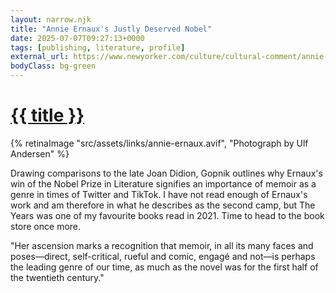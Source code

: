 ```yaml
---
layout: narrow.njk
title: "Annie Ernaux's Justly Deserved Nobel"
date: 2025-07-07T09:27:13+0000
tags: [publishing, literature, profile]
external_url: https://www.newyorker.com/culture/cultural-comment/annie-ernauxs-justly-deserved-nobel?bxid=5d7fe4bf24c17c026ec5b353&cndid=58984045&hasha=d46e79c9642b29051ab149b892513f37&hashb=7dad86959a437ca0d289e9c750783965ba57f5b4&hashc=2d983f789b74505b0b80b504176c565827f6b4551581b188d6e16c1944e9eeef&esrc=subscribe-page&mbid=mbid%3DCRMNYR012019&ref=daniel.pizza
bodyClass: bg-green
---
```


<h1><a href="{{ external_url }}">{{ title }}</a></h1>

{% retinaImage "src/assets/links/annie-ernaux.avif", "Photograph by Ulf Andersen" %}

Drawing comparisons to the late Joan Didion, Gopnik outlines why Ernaux's win of the Nobel Prize in Literature signifies an importance of memoir as a genre in times of Twitter and TikTok. I have not read enough of Ernaux's work and am therefore in what he describes as the second camp, but The Years was one of my favourite books read in 2021. Time to head to the book store once more.

"Her ascension marks a recognition that memoir, in all its many faces and poses—direct, self-critical, rueful and comic, engagé and not—is perhaps the leading genre of our time, as much as the novel was for the first half of the twentieth century."